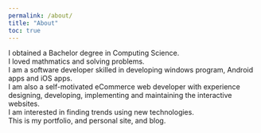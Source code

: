 ```yaml
---
permalink: /about/
title: "About"
toc: true
---
```


I obtained a Bachelor degree in Computing Science.\
I loved mathmatics and solving problems.\
I am a software developer skilled in developing windows program, Android apps and iOS apps.\
I am also a self-motivated eCommerce web developer with experience designing, developing, implementing and maintaining the interactive websites.\
I am interested in finding trends using new technologies.\
This is my portfolio, and personal site, and blog.